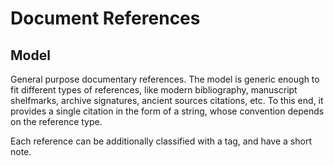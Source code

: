 # Document References

## Model

General purpose documentary references. The model is generic enough to fit different types of references, like modern bibliography, manuscript shelfmarks, archive signatures, ancient sources citations, etc. To this end, it provides a single citation in the form of a string, whose convention depends on the reference type.

Each reference can be additionally classified with a tag, and have a short note.
